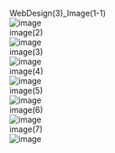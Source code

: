 WebDesign(3)_Image(1-1)<br>
![image](https://github.com/pm4c1/web-design/assets/122862249/aaa7da82-6a68-4fea-866d-2f63f07c9eb8)
<br>image(2)<br>
![image](https://github.com/pm4c1/web-design/assets/122862249/3009404e-91fd-4166-8a09-f9c182da1e05)
<br>image(3)<br>
![image](https://github.com/pm4c1/web-design/assets/122862249/3cf7394d-2c5d-40a9-b027-3b83f5803fe1)
<br>image(4)<br>
![image](https://github.com/pm4c1/web-design/assets/122862249/f87a08df-b492-4ecf-b37c-fed82988a0d1)
<br>image(5)<br>
![image](https://github.com/pm4c1/web-design/assets/122862249/8413d6be-6803-4350-8fd3-96287a8ce31c)
<br>image(6)<br>
![image](https://github.com/pm4c1/web-design/assets/122862249/a73b2622-5ed2-4a11-bed0-6106abf45c5a)
<br>image(7)<br>
![image](https://github.com/pm4c1/web-design/assets/122862249/af50a31b-fed3-444e-b117-c5e20033ecc4)
